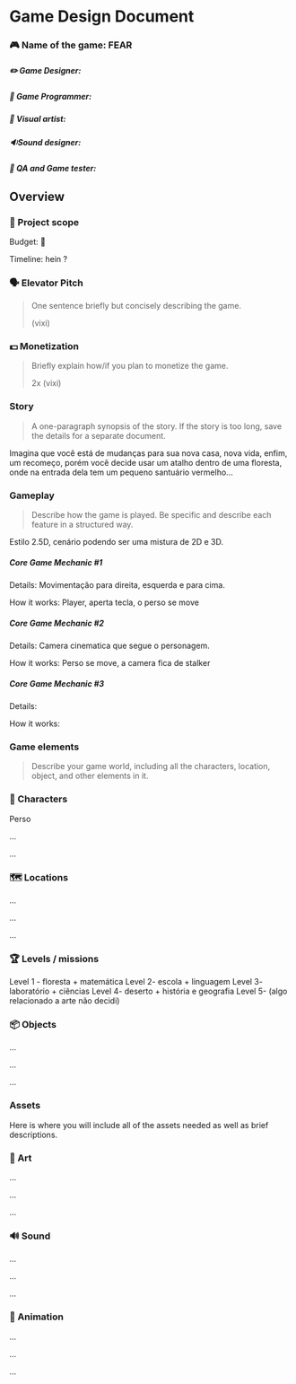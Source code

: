 # Game Design Document
### 🎮️ Name of the game: FEAR  

##### ✏️ Game Designer:

##### 👥 Game Programmer:

##### 🎨 Visual artist:

##### 🔉Sound designer:

##### 🐸 QA and Game tester:


## Overview
### 📐 Project scope  
Budget: 🐧

Timeline:  hein ?

### 🗣️ Elevator Pitch  
> One sentence briefly but concisely describing the game.  
>
> (vixi)

### 💵 Monetization  
> Briefly explain how/if you plan to monetize the game.  
>
> 2x (vixi)

### Story  
> A one-paragraph synopsis of the story. If the story is too long, save the details for a separate document.  

Imagina que você está de mudanças para sua nova casa, nova vida, enfim, um recomeço, porém você decide usar um atalho dentro de uma floresta, onde na entrada dela tem um pequeno santuário vermelho...

### Gameplay  
> Describe how the game is played. Be specific and describe each feature in a structured way.

Estilo 2.5D, cenário podendo ser uma mistura de 2D e 3D. 

##### Core Game Mechanic #1  

Details:  Movimentação para direita, esquerda e para cima.

How it works:  Player, aperta tecla, o perso se move 

##### Core Game Mechanic #2  

Details: Camera cinematica que segue o personagem.

How it works:  Perso se move, a camera fica de stalker

##### Core Game Mechanic #3  

Details:

How it works:  

### Game elements  
> Describe your game world, including all the characters, location, object, and other elements in it.  

### 👤 Characters  
Perso

...

...

### 🗺️ Locations  
...

...

...

### 🏆️ Levels / missions  
Level 1 - floresta + matemática
Level 2- escola + linguagem
Level 3- laboratório + ciências
Level 4- deserto + história e geografia 
Level 5- (algo relacionado a arte não decidi)

### 📦️ Objects  
...

...

...

### Assets
Here is where you will include all of the assets needed as well as brief descriptions.

### 🎨 Art  
...

...

...

### 🔊 Sound  
...

...

...

### 🏃‍ Animation  
...

...

...